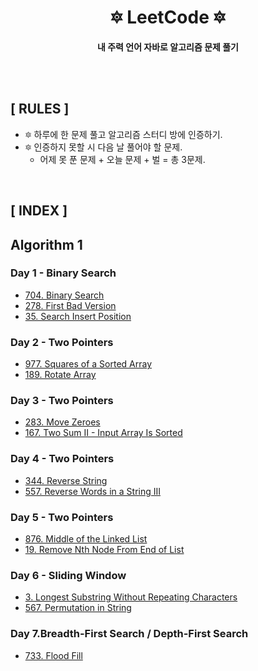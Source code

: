 <div align="center">

<h1>🔯 <b>LeetCode</b> 🔯</h1>

<b>내 주력 언어 자바로 알고리즘 문제 풀기</b>

</div>

<br>
<br>

## **[ RULES ]**
- 🔯 하루에 한 문제 풀고 알고리즘 스터디 방에 인증하기.
- 🔯 인증하지 못할 시 다음 날 풀어야 할 문제.
    - 어제 못 푼 문제 + 오늘 문제 + 벌 = 총 3문제.

<br>

## **[ INDEX ]**
## Algorithm 1
### **Day 1 - Binary Search**
- [704. Binary Search](https://github.com/kellykang-tech/algorithm/blob/main/LeetCode/src/com/lab/studyplan/algorithm1/binarysearch/BinarySearch704.java)
- [278. First Bad Version](https://github.com/kellykang-tech/algorithm/blob/main/LeetCode/src/com/lab/studyplan/algorithm1/binarysearch/FirstBadVersion278.java)
- [35. Search Insert Position](https://github.com/kellykang-tech/algorithm/blob/main/LeetCode/src/com/lab/studyplan/algorithm1/binarysearch/SearchInsertPosition35.java)

### **Day 2 - Two Pointers**
- [977. Squares of a Sorted Array](https://github.com/kellykang-tech/algorithm/blob/main/LeetCode/src/com/lab/studyplan/algorithm1/twopointers/SquaresOfaSortedArray977.java)
- [189. Rotate Array](https://github.com/kellykang-tech/algorithm/blob/main/LeetCode/src/com/lab/studyplan/algorithm1/twopointers/RotateArray189.java)

### **Day 3 - Two Pointers**
- [283. Move Zeroes](https://github.com/kellykang-tech/algorithm/blob/main/LeetCode/src/com/lab/studyplan/algorithm1/twopointers/MoveZeroes283.java)
- [167. Two Sum II - Input Array Is Sorted](https://github.com/kellykang-tech/algorithm/blob/main/LeetCode/src/com/lab/studyplan/algorithm1/twopointers/TwoSum167.java)

### **Day 4 - Two Pointers**
- [344. Reverse String](https://github.com/kellykang-tech/algorithm/blob/main/LeetCode/src/com/lab/studyplan/algorithm1/twopointers/ReverseString344.java)
- [557. Reverse Words in a String III](https://github.com/kellykang-tech/algorithm/blob/main/LeetCode/src/com/lab/studyplan/algorithm1/twopointers/ReverseWords557.java)

### **Day 5 - Two Pointers**
- [876. Middle of the Linked List](https://github.com/kellykang-tech/algorithm/blob/main/LeetCode/src/com/lab/studyplan/algorithm1/twopointers/MiddleOfTheLinkedList876.java)
- [19. Remove Nth Node From End of List](https://github.com/kellykang-tech/algorithm/blob/main/LeetCode/src/com/lab/studyplan/algorithm1/twopointers/RemoveNthNodeFromEndOfList19.java)

### **Day 6 - Sliding Window**
- [3. Longest Substring Without Repeating Characters](https://github.com/kellykang-tech/algorithm/blob/main/LeetCode/src/com/lab/studyplan/algorithm1/slidingwindow/LongestSubstring3.java)
- [567. Permutation in String](https://github.com/kellykang-tech/algorithm/blob/main/LeetCode/src/com/lab/studyplan/algorithm1/slidingwindow/PermutationInString567.java)

### **Day 7.Breadth-First Search / Depth-First Search**
- [733. Flood Fill](https://github.com/kellykang-tech/algorithm/blob/main/LeetCode/src/com/lab/studyplan/algorithm1/bfsdfs/FloodFill733.java)
